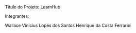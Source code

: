 Título do Projeto: LearnHub 

Integrantes:


Wallace Vinicius Lopes dos Santos
Henrique da Costa Ferrarini
